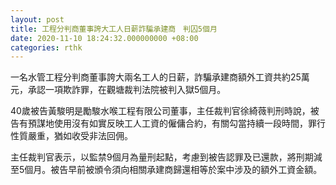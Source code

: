 ```yaml
---
layout: post
title: 工程分判商董事誇大工人日薪詐騙承建商　判囚5個月
date: 2020-11-10 18:24:32.000000000 +08:00
categories: rthk
---
```


一名水管工程分判商董事誇大兩名工人的日薪，詐騙承建商額外工資共約25萬元，承認一項欺詐罪，在觀塘裁判法院被判入獄5個月。
      
40歲被告黃駿明是勵駿水喉工程有限公司董事，主任裁判官徐綺薇判刑時說，被告有預謀地使用沒有如實反映工人工資的僱傭合約，有關勾當持續一段時間，罪行性質嚴重，猶如收受非法回佣。
      
主任裁判官表示，以監禁9個月為量刑起點，考慮到被告認罪及已還款，將刑期減至5個月。被告早前被頒令須向相關承建商歸還相等於案中涉及的額外工資金額。
